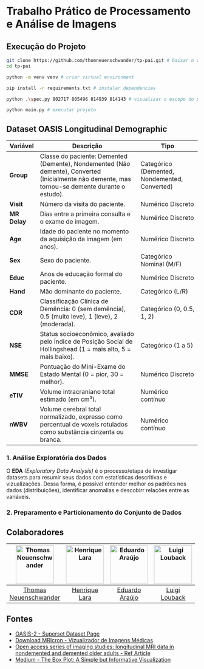 # Trabalho Prático de Processamento e Análise de Imagens

<!-- TODO: falar sobre o projeto aqui -->

## Execução do Projeto

```bash
git clone https://github.com/thomneuenschwander/tp-pai.git # baixar o repositório
cd tp-pai

python -m venv venv # criar virtual environment

pip install -r requirements.txt # instalar dependencies

python .\spec.py 802717 805496 814939 814143 # visualizar o escopo do projeto com base nos números de matrícula dos componentes do grupo

python main.py # executar projeto
```

## Dataset OASIS Longitudinal Demographic

| Variável       | Descrição               | Tipo                    |
|----------------|-----------------------------------------------------------------------------------------------|------------------------------------|
| **Group**      | Classe do paciente: Demented (Demente), Nondemented (Não demente), Converted (Inicialmente não demente, mas tornou-se demente durante o estudo). | Categórico (Demented, Nondemented, Converted) |
| **Visit**      | Número da visita do paciente.                                                                 | Numérico Discreto                |
| **MR Delay**   | Dias entre a primeira consulta e o exame de imagem.                                           | Numérico Discreto       |
| **Age**        | Idade do paciente no momento da aquisição da imagem (em anos).                                | Numérico Discreto          |
| **Sex**        | Sexo do paciente.                                                                             | Categórico Nominal (M/F)                  |
| **Educ**       | Anos de educação formal do paciente.                                                          | Numérico Discreto          |
| **Hand**       | Mão dominante do paciente.                                                                    | Categórico (L/R)                  |
| **CDR**        | Classificação Clínica de Demência: 0 (sem demência), 0.5 (muito leve), 1 (leve), 2 (moderada). | Categórico (0, 0.5, 1, 2)         |
| **NSE**        | Status socioeconômico, avaliado pelo Índice de Posição Social de Hollingshead (1 = mais alto, 5 = mais baixo). | Categórico (1 a 5)                |
| **MMSE**       | Pontuação do Mini-Exame do Estado Mental (0 = pior, 30 = melhor).                             | Numérico Discreto       |
| **eTIV**       | Volume intracraniano total estimado (em cm³).                                                 | Numérico contínuo     |
| **nWBV**       | Volume cerebral total normalizado, expresso como percentual de voxels rotulados como substância cinzenta ou branca. | Numérico contínuo         |


### 1. Análise Exploratória dos Dados

O **EDA** *(Exploratory Data Analysis)* é o processo/etapa de investigar datasets para resumir seus dados com estatísticas descritivas e vizualizações. Dessa forma, é possível entender melhor os padrões nos dados (distribuições), identificar anomalias e descobirr relações entre as variáveis.

### 2. Preparamento e Particionamento do Conjunto de Dados

<!-- TODO: falar do particionamento 4:1 (extratificação), duas classes e da atomicidade (é logitucional) que evita data leakage. -->


## Colaboradores
| <img src="https://github.com/thomneuenschwander.png" width="100" height="100" alt="Thomas Neuenschwander"/> | <img src="https://github.com/henriquerlara.png" width="100" height="100" alt="Henrique Lara"/> | <img src="https://github.com/EduardoAVS.png" width="100" height="100" alt="Eduardo Araújo"/> | <img src="https://github.com/LuigiLouback.png" width="100" height="100" alt="Luigi Louback"/> |
|:---:|:---:|:---:|:---:|
| [Thomas <br> Neuenschwander](https://github.com/thomneuenschwander) | [Henrique <br> Lara](https://github.com/henriquerlara) | [Eduardo <br> Araújo](https://github.com/EduardoAVS) | [Luigi <br> Louback](https://github.com/LuigiLouback) |

## Fontes
- [OASIS-2 - Superset Dataset Page](https://sites.wustl.edu/oasisbrains/home/oasis-2)
- [Download MRIcron - Vizualizador de Imagens Médicas](https://people.cas.sc.edu/rorden/mricron/install.html)
- [Open access series of imaging studies: longitudinal MRI data in nondemented and demented older adults - Ref Article](https://pubmed.ncbi.nlm.nih.gov/19929323)
- [Medium - The Box Plot: A Simple but Informative Visualization](https://medium.com/analytics-vidhya/the-box-plot-a-simple-but-informative-visualization-cacc20d9ff25)